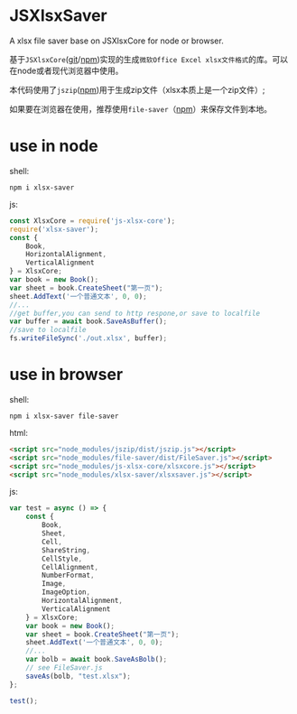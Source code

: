 # JSXlsxSaver
A xlsx file saver base on JSXlsxCore for node or browser.

基于`JSXlsxCore`([git](https://github.com/jifengg/JSXlsxCore)/[npm](https://www.npmjs.com/package/js-xlsx-core))实现的生成`微软Office Excel xlsx文件格式`的库。可以在node或者现代浏览器中使用。

本代码使用了`jszip`([npm](https://www.npmjs.com/package/jszip))用于生成zip文件（xlsx本质上是一个zip文件）;

如果要在浏览器在使用，推荐使用`file-saver`（[npm](https://www.npmjs.com/package/file-saver)）来保存文件到本地。

# use in node

shell:
```shell
npm i xlsx-saver
```

js:

```javascript
const XlsxCore = require('js-xlsx-core');
require('xlsx-saver');
const {
    Book,
    HorizontalAlignment,
    VerticalAlignment
} = XlsxCore;
var book = new Book();
var sheet = book.CreateSheet("第一页");
sheet.AddText('一个普通文本', 0, 0);
//...
//get buffer,you can send to http respone,or save to localfile
var buffer = await book.SaveAsBuffer();
//save to localfile
fs.writeFileSync('./out.xlsx', buffer);
```


# use in browser

shell:
```shell
npm i xlsx-saver file-saver
```

html:

```html
<script src="node_modules/jszip/dist/jszip.js"></script>
<script src="node_modules/file-saver/dist/FileSaver.js"></script>
<script src="node_modules/js-xlsx-core/xlsxcore.js"></script>
<script src="node_modules/xlsx-saver/xlsxsaver.js"></script>
```

js:
```javascript
var test = async () => {
    const {
        Book,
        Sheet,
        Cell,
        ShareString,
        CellStyle,
        CellAlignment,
        NumberFormat,
        Image,
        ImageOption,
        HorizontalAlignment,
        VerticalAlignment
    } = XlsxCore;
    var book = new Book();
    var sheet = book.CreateSheet("第一页");
    sheet.AddText('一个普通文本', 0, 0);
    //...
    var bolb = await book.SaveAsBolb();
    // see FileSaver.js
    saveAs(bolb, "test.xlsx");
};

test();
```